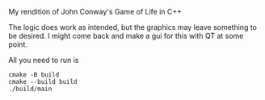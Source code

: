 My rendition of John Conway's Game of Life in C++

The logic does work as intended, but the graphics may leave something to be desired. I might come back and make a gui for this with QT at some point.

All you need to run is 
```
cmake -B build
cmake --build build
./build/main
```
